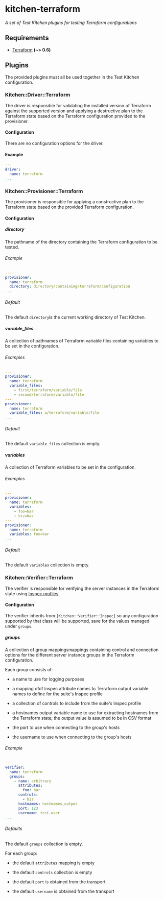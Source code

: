 # kitchen-terraform
*A set of Test Kitchen plugins for testing Terraform configurations*

## Requirements

- [Terraform] **(~> 0.6)**

[Terraform]: https://www.terraform.io/downloads.html

## Plugins

The provided plugins must all be used together in the Test Kitchen
configuration.

### Kitchen::Driver::Terraform

The driver is responsible for validating the installed version of
Terraform against the supported version and applying a destructive plan
to the Terraform state based on the Terraform configuration provided to
the provisioner.

#### Configuration

There are no configuration options for the driver.

#### Example

```yaml
---
driver:
  name: terraform
...
```

### Kitchen::Provisioner::Terraform

The provisioner is responsible for applying a constructive plan to the
Terraform state based on the provided Terraform configuration.

#### Configuration

##### directory

The pathname of the directory containing the Terraform configuration to
be tested.

###### Example

```yaml
---
provisioner:
  name: terraform
  directory: directory/containing/terraform/configuration
...
```

###### Default

The default `directory`is the current working directory of Test Kitchen.

##### variable_files

A collection of pathnames of Terraform variable files containing
variables to be set in the configuration.

###### Examples

```yaml
---
provisioner:
  name: terraform
  variable_files:
    - first/terraform/variable/file
    - second/terraform/variable/file
---
provisioner:
  name: terraform
  variable_files: a/terraform/variable/file
...
```

###### Default

The default `variable_files` collection is empty.

##### variables

A collection of Terraform variables to be set in the configuration.

###### Examples

```yaml
---
provisioner:
  name: terraform
  variables:
    - foo=bar
    - biz=baz
---
provisioner:
  name: terraform
  variables: foo=bar
...
```

###### Default

The default `variables` collection is empty.

### Kitchen::Verifier::Terraform

The verifier is responsible for verifying the server instances in the
Terraform state using [Inspec profiles].

[Inspec profiles]: https://github.com/chef/inspec/blob/master/docs/profiles.rst

#### Configuration

The verifier inherits from `[Kitchen::Verifier::Inspec]` so any
configuration supported by that class will be supported, save for the
values managed under `groups`.

[Kitchen::Verifier::Inspec]: https://github.com/chef/kitchen-inspec/blob/master/lib/kitchen/verifier/inspec.rb

##### groups

A collection of group mappingsmappings containing control and connection
options for the different server instance groups in the Terraform
configuration.

Each group consists of:

- a name to use for logging purposes

- a mapping ofof Inspec attribute names to Terraform output variable
names to define for the suite's Inspec profile

- a collection of controls to include from the suite's Inspec profile

- a hostnames output variable name to use for extracting hostnames from
  the Terraform state; the output value is assumed to be in CSV format

- the port to use when connecting to the group's hosts

- the username to use when connecting to the group's hosts

###### Example

```yaml
---
verifier:
  name: terraform
  groups:
    - name: arbitrary
      attributes:
        foo: bar
      controls:
        - biz
      hostnames: hostnames_output
      port: 123
      username: test-user
...
```

###### Defaults

The default `groups` collection is empty.

For each group:

- the default `attributes` mapping is empty

- the default `controls` collection is empty

- the default `port` is obtained from the transport

- the default `username` is obtained from the transport
